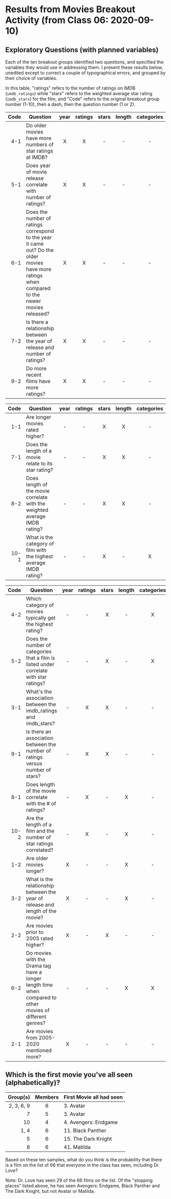 # Results from Movies Breakout Activity (from Class 06: 2020-09-10)

## Exploratory Questions (with planned variables)

Each of the ten breakout groups identified two questions, and specified the variables they would use in addressing them. I present these results below, unedited except to correct a couple of typographical errors, and grouped by their choice of variables. 

In this table, "ratings" refers to the number of ratings on IMDB (`imdb_ratings`) while "stars" refers to the weighted average star rating (`imdb_stars`) for the film, and "Code" refers to the original breakout group number (1-10), then a dash, then the question number (1 or 2).

Code | Question  | year | ratings | stars | length | categories
---: | ------------------------------------- | :---: | :---: | :---: | :---: | :---:  
4-1 | Do older movies have more numbers of star ratings at IMDB? | X | X | - | - | -
5-1 | Does year of movie release correlate with number of ratings? | X | X | - | - | -
6-1 | Does the number of ratings correspond to the year it came out? Do the older movies have more ratings when compared to the newer movies released? | X | X | - | - | -
7-2 | Is there a relationship between the year of release and number of ratings? | X | X | - | - | -
9-2 | Do more recent films have more ratings? | X | X | - | - | -

Code | Question  | year | ratings | stars | length | categories
---: | ------------------------------------- | :---: | :---: | :---: | :---: | :---:  
1-1 | Are longer movies rated higher? | - | - | X | X | -
7-1 | Does the length of a movie relate to its star rating? | - | - | X | X | -
8-2 | Does length of the movie correlate with the weighted average IMDB rating? | - | - | X | X | -
10-1 | What is the category of film with the highest average IMDB rating? | - | - | X | - | X

Code | Question  | year | ratings | stars | length | categories
---: | ------------------------------------- | :---: | :---: | :---: | :---: | :---:  
4-2 | Which category of movies typically get the highest rating? | - | - | X | - | X
5-2 | Does the number of categories that a film is listed under correlate with star ratings? | - | - | X | - | X
3-1 | What's the association between the imdb_ratings and imdb_stars? | - | X | X | - | -
9-1 | Is there an association between the number of ratings versus number of stars? | - | X | X | - | -
8-1 | Does length of the movie correlate with the # of ratings? | - | X | - | X | -
10-2 | Are the length of a film and the number of star ratings correlated?  | - | X | - | X | -
1-2 | Are older movies longer? | X | - | - | X | -
3-2 | What is the relationship between the year of release and length of the movie? | X | - | - | X | -
2-2 | Are movies prior to 2005 rated higher? | X | - | X | - | -
6-2 | Do movies with the Drama tag have a longer length time when compared to other movies of different genres? | - | - | - | X | X
2-1 | Are movies from 2005-2020 mentioned more? | X | - | - | - | -

## Which is the first movie you've all seen (alphabetically)?

Group(s) | Members | First Movie all had seen
----: | :--: | --------------------------
2, 3, 6, 9 | 6 | 3. Avatar
7 | 5 | 3. Avatar
10 | 4 | 4. Avengers: Endgame
1, 4 | 6 | 11. Black Panther
5 | 6 | 15. The Dark Knight
8 | 6 | 41. Matilda

Based on these ten samples, what do you think is the probability that there is a film on the list of 66 that everyone in the class has seen, including Dr. Love? 

Note: Dr. Love has seen 29 of the 66 films on the list. Of the "stopping places" listed above, he has seen Avengers: Endgame, Black Panther and The Dark Knight, but not Avatar or Matilda.

